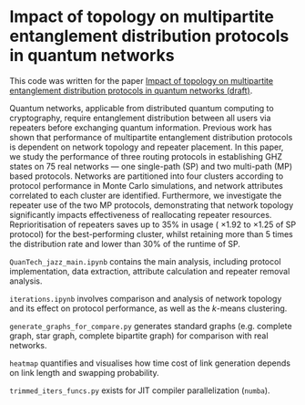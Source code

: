 # Impact of topology on multipartite entanglement distribution protocols in quantum networks 

This code was written for the paper [Impact of topology on multipartite entanglement distribution protocols in quantum networks (draft)](https://jazzooi21-CV.short.gy/JOCN-draft).


Quantum networks, applicable from distributed quantum computing to cryptography, require entanglement distribution between all users via repeaters before exchanging quantum information. Previous work has shown that performance of multipartite entanglement distribution protocols is dependent on network topology and repeater placement.
In this paper, we study the performance of three routing protocols in establishing GHZ states on 75 real networks — one single-path (SP) and two multi-path (MP) based protocols. Networks are partitioned into four clusters according to protocol performance in Monte Carlo simulations, and network attributes correlated to each cluster are identified. Furthermore, we investigate the repeater use of the two MP protocols, demonstrating that network topology significantly impacts effectiveness of reallocating repeater resources. Reprioritisation of repeaters saves up to 35% in usage ( ×1.92 to ×1.25 of SP protocol) for the best-performing cluster, whilst retaining more than 5 times the distribution rate and lower than 30% of the runtime of SP.




`QuanTech_jazz_main.ipynb` contains the main analysis, including protocol implementation, data extraction, attribute calculation and repeater removal analysis.

`iterations.ipynb` involves comparison and analysis of network topology and its effect on protocol performance, as well as the $k$-means clustering.

`generate_graphs_for_compare.py` generates standard graphs (e.g. complete graph, star graph, complete bipartite graph) for comparison with real networks.

`heatmap` quantifies and visualises how time cost of link generation depends on link length and swapping probability.

`trimmed_iters_funcs.py` exists for JIT compiler parallelization (`numba`).
